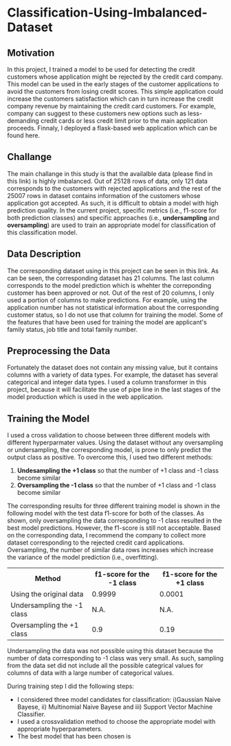 <h1>Classification-Using-Imbalanced-Dataset</h1>
<h2> Motivation</h2>
<p>In this project, I trained a model to be used for detecting the credit customers whose application might be rejected by the credit card company. This model can be used in the early stages of the customer applications to avoid the customers from losing credit scores. This simple application could increase the customers satisfaction which can in turn increase the credit company revenue by maintaining the credit card customers. For example, company can suggest to these customers new options such as less-demanding credit cards or less credit limit prior to the main application proceeds. Finnaly, I deployed a flask-based web application which can be found here. <br></p>
<p>
<h2>Challange</h2>
<p>The main challange in this study is that the availalble data (please find in this link) is highly imbalanced. Out of 25128 rows of data, only 121 data corresponds to the customers with rejected applications and the rest of the 25007 rows in dataset contains information of the customers whose application got accepted. As such, it is difficult to obtain a model with high prediction quality. In the current project, specific metrics (i.e., f1-score for both prediction classes) and specific approaches (i.e., <strong> undersampling </strong> and <strong>oversampling</strong>) are used to train an appropriate model for classification of this classification model.
</p> 
<h2> Data Description</h2>
<p> The corresponding dataset using in this project can be seen in this link. As can be seen, the corresponding dataset has 21 columns. The last column corresponds to the model prediction which is whehter the correponding customer has been approved or not. Out of the rest of 20 columns, I only used a portion of columns to make predictions. For example, using the application number has not statistical information about the corresponding customer status, so I do not use that column for training the model. Some of the features that have been used for training the model are applicant's family status, job title and total family number. 
</p>
<h2>Preprocessing the Data</h2>
<p>Fortunately the dataset does not contain any missing value, but it contains columns with a variety of data types. For example, the dataset has several categorical and integer data types. I used a column transformer in this project, because it will facilitate the use of pipe line in the last stages of the model production which is used in the web application.</p>  
<h2>Training the Model</h2>
<p>I used a cross validation to choose between three different models with different hyperparmater values. Using the dataset without any oversampling or undersampling, the corresponding model, is prone to only predict the output class as positive. To overcome this, I used two different methods:<br>
<ol>
  <li><strong>Undesampling the +1 class</strong> so that the number of +1 class and -1 class become similar</li>
  <li><strong>Oversampling the -1 class</strong> so that the number of +1 class and -1 class become similar</li></ol>
 <p>The corresponding results for three different training model is shown in the following model with the test data f1-score for both of the classes. As shown, only oversampling the data corresponding to -1  class resulted in the best model predictions. However, the f1-score is still not acceptable. Based on the corresponding data, I recommend the company to collect more dataset corresponding to the rejected credit card applications. Oversampling, the number of similar data rows increases which increase the variance of the model prediction (i.e., overfitting).</p>


<table>
  <tr>
    <th>Method</th>
    <th>f1-score for the -1 class</th>
    <th>f1-score for the +1 class </th>

  </tr>
  <tr>
    <td>Using the original data</td>
    <td>0.9999</td>
    <td>0.0001</td>

 </tr>
 <tr>
    <td>Undersampling the -1 class</td>
    <td>N.A.</td>
    <td>N.A.</td>

 </tr>
 
 <tr>
    <td>Oversampling the +1 class</td>
    <td>0.9</td>
    <td>0.19</td>
 </tr>
 
  </tr> </table>
  <p>Undersampling the data was not possible using this dataset because the number of data corresponding to -1 class was very small. As such, sampling from the data set did not include all the possible categrical values for columns of data with a large number of categorical values.</p>
<p>
  During training step I did the following steps:
  <ul>
    <li>I considered three model candidates for classification: i)Gaussian Naive Bayese, ii) Multinomial Naive Bayese and iii) Support Vector Machine Classifier.</li>
    <li>I used a crossvalidation method to choose the appropriate model with appropriate hyperparameters.</li>
    <li> The best model that has been chosen is 
    
  </ul>
</p>
 </ol></p>
